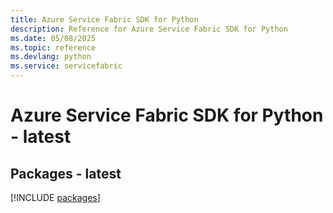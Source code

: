 ```yaml
---
title: Azure Service Fabric SDK for Python
description: Reference for Azure Service Fabric SDK for Python
ms.date: 05/08/2025
ms.topic: reference
ms.devlang: python
ms.service: servicefabric
---
```

# Azure Service Fabric SDK for Python - latest
## Packages - latest
[!INCLUDE [packages](service-fabric-index.md)]